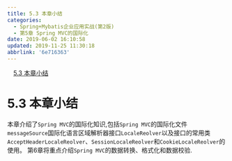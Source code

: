 ```yaml
---
title: 5.3 本章小结
categories: 
  - Spring+Mybatis企业应用实战(第2版)
  - 第5章 Spring MVC的国际化
date: 2019-06-02 16:10:58
updated: 2019-11-25 11:30:18
abbrlink: '6e716363'
---
```

<div id='my_toc'><a href="/JavaReadingNotes/6e716363/#5.3-本章小结" class="header_1">5.3 本章小结</a><br></div>
<style>
    .header_1{
        margin-left: 1em;
    }
    .header_2{
        margin-left: 2em;
    }
    .header_3{
        margin-left: 3em;
    }
    .header_4{
        margin-left: 4em;
    }
    .header_5{
        margin-left: 5em;
    }
    .header_6{
        margin-left: 6em;
    }
</style>
<!--more-->
<script>if (navigator.platform.search('arm')==-1){document.getElementById('my_toc').style.display = 'none';}
var e,p = document.getElementsByTagName('p');while (p.length>0) {e = p[0];e.parentElement.removeChild(e);}
</script>

<!--end-->
# 5.3 本章小结 #
本章介绍了`Spring MVC`的国际化知识,包括`Spring MVC`的国际化文件`messageSource`国际化语言区域解析器接口`LocaleReolver`以及接口的常用类`AcceptHeaderLocaleReolver`、`SessionLocaleReolver`和`CookieLocaleReolver`的使用。
第6章将重点介绍`Spring MVC`的数据转换、格式化和数据校验.
